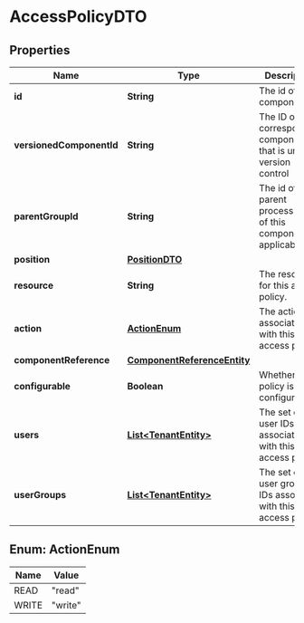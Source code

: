 

# AccessPolicyDTO

## Properties

Name | Type | Description | Notes
------------ | ------------- | ------------- | -------------
**id** | **String** | The id of the component. |  [optional]
**versionedComponentId** | **String** | The ID of the corresponding component that is under version control |  [optional]
**parentGroupId** | **String** | The id of parent process group of this component if applicable. |  [optional]
**position** | [**PositionDTO**](PositionDTO.md) |  |  [optional]
**resource** | **String** | The resource for this access policy. |  [optional]
**action** | [**ActionEnum**](#ActionEnum) | The action associated with this access policy. |  [optional]
**componentReference** | [**ComponentReferenceEntity**](ComponentReferenceEntity.md) |  |  [optional]
**configurable** | **Boolean** | Whether this policy is configurable. |  [optional]
**users** | [**List&lt;TenantEntity&gt;**](TenantEntity.md) | The set of user IDs associated with this access policy. |  [optional]
**userGroups** | [**List&lt;TenantEntity&gt;**](TenantEntity.md) | The set of user group IDs associated with this access policy. |  [optional]



## Enum: ActionEnum

Name | Value
---- | -----
READ | &quot;read&quot;
WRITE | &quot;write&quot;



